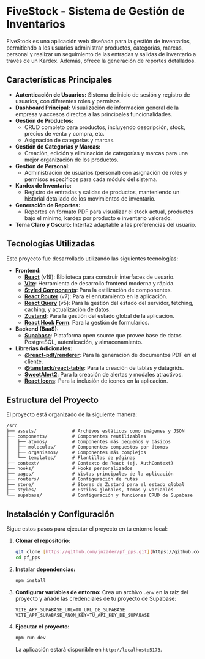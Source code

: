 # FiveStock - Sistema de Gestión de Inventarios

FiveStock es una aplicación web diseñada para la gestión de inventarios, permitiendo a los usuarios administrar productos, categorías, marcas, personal y realizar un seguimiento de las entradas y salidas de inventario a través de un Kardex. Además, ofrece la generación de reportes detallados.

## Características Principales

- **Autenticación de Usuarios:** Sistema de inicio de sesión y registro de usuarios, con diferentes roles y permisos.
- **Dashboard Principal:** Visualización de información general de la empresa y accesos directos a las principales funcionalidades.
- **Gestión de Productos:**
  - CRUD completo para productos, incluyendo descripción, stock, precios de venta y compra, etc.
  - Asignación de categorías y marcas.
- **Gestión de Categorías y Marcas:**
  - Creación, edición y eliminación de categorías y marcas para una mejor organización de los productos.
- **Gestión de Personal:**
  - Administración de usuarios (personal) con asignación de roles y permisos específicos para cada módulo del sistema.
- **Kardex de Inventario:**
  - Registro de entradas y salidas de productos, manteniendo un historial detallado de los movimientos de inventario.
- **Generación de Reportes:**
  - Reportes en formato PDF para visualizar el stock actual, productos bajo el mínimo, kardex por producto e inventario valorado.
- **Tema Claro y Oscuro:** Interfaz adaptable a las preferencias del usuario.

## Tecnologías Utilizadas

Este proyecto fue desarrollado utilizando las siguientes tecnologías:

- **Frontend:**
  - [**React**](https://reactjs.org/) (v19): Biblioteca para construir interfaces de usuario.
  - [**Vite**](https://vitejs.dev/): Herramienta de desarrollo frontend moderna y rápida.
  - [**Styled Components**](https://styled-components.com/): Para la estilización de componentes.
  - [**React Router**](https://reactrouter.com/) (v7): Para el enrutamiento en la aplicación.
  - [**React Query**](https://tanstack.com/query/latest) (v5): Para la gestión del estado del servidor, fetching, caching, y actualización de datos.
  - [**Zustand**](https://github.com/pmndrs/zustand): Para la gestión del estado global de la aplicación.
  - [**React Hook Form**](https://react-hook-form.com/): Para la gestión de formularios.
- **Backend (BaaS):**
  - [**Supabase**](https://supabase.io/): Plataforma open source que provee base de datos PostgreSQL, autenticación, y almacenamiento.
- **Librerías Adicionales:**
  - [**@react-pdf/renderer**](https://react-pdf.org/): Para la generación de documentos PDF en el cliente.
  - [**@tanstack/react-table**](https://tanstack.com/table/v8): Para la creación de tablas y datagrids.
  - [**SweetAlert2**](https://sweetalert2.github.io/): Para la creación de alertas y modales atractivos.
  - [**React Icons**](https://react-icons.github.io/react-icons/): Para la inclusión de iconos en la aplicación.

## Estructura del Proyecto

El proyecto está organizado de la siguiente manera:

```
/src
├── assets/             # Archivos estáticos como imágenes y JSON
├── components/         # Componentes reutilizables
│   ├── atomos/         # Componentes más pequeños y básicos
│   ├── moleculas/      # Componentes compuestos por átomos
│   ├── organismos/     # Componentes más complejos
│   └── templates/      # Plantillas de páginas
├── context/            # Contexto de React (ej. AuthContext)
├── hooks/              # Hooks personalizados
├── pages/              # Vistas principales de la aplicación
├── routers/            # Configuración de rutas
├── store/              # Stores de Zustand para el estado global
├── styles/             # Estilos globales, temas y variables
└── supabase/           # Configuración y funciones CRUD de Supabase
```

## Instalación y Configuración

Sigue estos pasos para ejecutar el proyecto en tu entorno local:

1.  **Clonar el repositorio:**
    ```bash
    git clone [https://github.com/jnzader/pf_pps.git](https://github.com/jnzader/pf_pps.git)
    cd pf_pps
    ```

2.  **Instalar dependencias:**
    ```bash
    npm install
    ```

3.  **Configurar variables de entorno:**
    Crea un archivo `.env` en la raíz del proyecto y añade las credenciales de tu proyecto de Supabase:
    ```
    VITE_APP_SUPABASE_URL=TU_URL_DE_SUPABASE
    VITE_APP_SUPABASE_ANON_KEY=TU_API_KEY_DE_SUPABASE
    ```

4.  **Ejecutar el proyecto:**
    ```bash
    npm run dev
    ```
    La aplicación estará disponible en `http://localhost:5173`.
